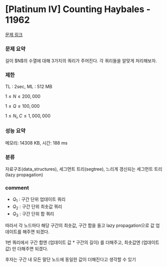 
# [Platinum IV] Counting Haybales - 11962

[문제 링크](https://www.acmicpc.net/problem/11962)

### 문제 요약

<p> 길이 $N$의 수열에 대해 3가지의 쿼리가 주어진다. 각 쿼리들을 알맞게 처리해보자. </p>

### 제한

TL : 2sec, ML : 512 MB

$1 ≤ N ≤ 200,000$

$1 ≤ Q ≤ 100,000$

$1 ≤ N_i, C ≤ 1,000,000$

### 성능 요약

메모리: 14308 KB, 시간: 188 ms

### 분류

자료구조(data_structures), 세그먼트 트리(segtree), 느리게 갱신되는 세그먼트 트리(lazy propagation)

### comment

* $Q_1$ : 구간 단위 업데이트 쿼리
* $Q_2$ : 구간 단위 최솟값 쿼리
* $Q_3$ : 구간 단위 합 쿼리

따라서 각 노드마다 해당 구간의 최솟값, 구간 합을 들고 lazy propagation으로 값 업데이트를 해주면 되겠다.

1번 쿼리에서 구간 합엔 (업데이트 값 * 구간의 길이) 를 더해주고, 최솟값엔 (업데이트 값) 만 더해주면 되겠다.

후자는 구간 내 모든 말단 노드에 동일한 값이 더해진다고 생각할 수 있기 
